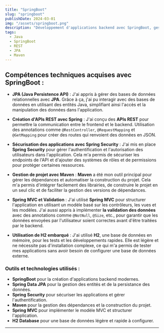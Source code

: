 ```yaml
---
title: "SpringBoot"
slug: "springboot"
publishDate: 2024-03-01
img: "/assets/springboot.png"
description: "Développement d'applications backend avec SpringBoot, gestion de bases de données avec JPA et implémentation de services sécurisés avec Spring Security."
tags:
  - Java
  - SpringBoot
  - REST
  - JPA
  - Maven
---
```


## Compétences techniques acquises avec SpringBoot :

- **JPA (Java Persistence API)** : J'ai appris à gérer des bases de données relationnelles avec **JPA**. Grâce à ça, j'ai pu interagir avec des bases de données en utilisant des entités Java, simplifiant ainsi l'accès et la manipulation des données dans l'application.
  
- **Création d'APIs REST avec Spring** : J'ai conçu des **APIs REST** pour permettre la communication entre le frontend et le backend. Utilisation des annotations comme `@RestController`, `@RequestMapping` et `@GetMapping` pour créer des routes qui renvoient des données en JSON.

- **Sécurisation des applications avec Spring Security** : J'ai mis en place **Spring Security** pour gérer l'authentification et l'autorisation des utilisateurs dans l'application. Cela m'a permis de sécuriser les endpoints de l'API et d'ajouter des systèmes de rôles et de permissions pour protéger certaines ressources.

- **Gestion de projet avec Maven** : **Maven** a été mon outil principal pour gérer les dépendances et automatiser la construction du projet. Cela m'a permis d'intégrer facilement des librairies, de construire le projet en un seul clic et de faciliter la gestion des versions de dépendances.

- **Spring MVC et Validation** : J'ai utilisé **Spring MVC** pour structurer l'application en utilisant un modèle basé sur les contrôleurs, les vues et les modèles. J'ai aussi appris à implémenter **la validation des données** avec des annotations comme `@NotNull`, `@Size`, etc., pour garantir que les données envoyées par l'utilisateur soient correctes avant d'être traitées par le backend.

- **Utilisation de H2 embarqué** : J'ai utilisé **H2**, une base de données en mémoire, pour les tests et les développements rapides. Elle est légère et ne nécessite pas d'installation complexe, ce qui m'a permis de tester mes applications sans avoir besoin de configurer une base de données externe.

### Outils et technologies utilisés :
- **SpringBoot** pour la création d'applications backend modernes.
- **Spring Data JPA** pour la gestion des entités et de la persistance des données.
- **Spring Security** pour sécuriser les applications et gérer l'authentification.
- **Maven** pour la gestion des dépendances et la construction du projet.
- **Spring MVC** pour implémenter le modèle MVC et structurer l'application.
- **H2 Database** pour une base de données légère et rapide à configurer.

---

